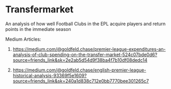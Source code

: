 # Transfermarket

An analysis of how well Football Clubs in the EPL acquire players and return points in the immediate season

Medium Articles: 

1. https://medium.com/@goldfeld.chase/premier-league-expenditures-an-analysis-of-club-spending-on-the-transfer-market-524c07bde0d6?source=friends_link&sk=2e2ab5d54d9f38ba4f7b10df08dedc14

2. https://medium.com/@goldfeld.chase/english-premier-league-historical-analysis-93369f5e1609?source=friends_link&sk=240a1d838c712e0bb7770bee301265c7
